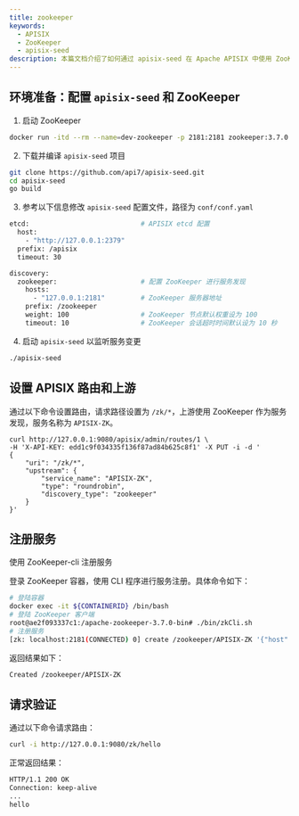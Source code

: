```yaml
---
title: zookeeper
keywords:
  - APISIX
  - ZooKeeper
  - apisix-seed
description: 本篇文档介绍了如何通过 apisix-seed 在 Apache APISIX 中使用 ZooKeeper 做服务发现。
---
```


<!--
#
# Licensed to the Apache Software Foundation (ASF) under one or more
# contributor license agreements.  See the NOTICE file distributed with
# this work for additional information regarding copyright ownership.
# The ASF licenses this file to You under the Apache License, Version 2.0
# (the "License"); you may not use this file except in compliance with
# the License.  You may obtain a copy of the License at
#
#     http://www.apache.org/licenses/LICENSE-2.0
#
# Unless required by applicable law or agreed to in writing, software
# distributed under the License is distributed on an "AS IS" BASIS,
# WITHOUT WARRANTIES OR CONDITIONS OF ANY KIND, either express or implied.
# See the License for the specific language governing permissions and
# limitations under the License.
#
-->

## 环境准备：配置 `apisix-seed` 和 ZooKeeper

1. 启动 ZooKeeper

```bash
docker run -itd --rm --name=dev-zookeeper -p 2181:2181 zookeeper:3.7.0
```

2. 下载并编译 `apisix-seed` 项目

```bash
git clone https://github.com/api7/apisix-seed.git
cd apisix-seed
go build
```

3. 参考以下信息修改 `apisix-seed` 配置文件，路径为 `conf/conf.yaml`

```bash
etcd:                            # APISIX etcd 配置
  host:
    - "http://127.0.0.1:2379"
  prefix: /apisix
  timeout: 30

discovery:
  zookeeper:                     # 配置 ZooKeeper 进行服务发现
    hosts:
      - "127.0.0.1:2181"         # ZooKeeper 服务器地址
    prefix: /zookeeper
    weight: 100                  # ZooKeeper 节点默认权重设为 100
    timeout: 10                  # ZooKeeper 会话超时时间默认设为 10 秒
```

4. 启动 `apisix-seed` 以监听服务变更

```bash
./apisix-seed
```

## 设置 APISIX 路由和上游

通过以下命令设置路由，请求路径设置为 `/zk/*`，上游使用 ZooKeeper 作为服务发现，服务名称为 `APISIX-ZK`。

```shell
curl http://127.0.0.1:9080/apisix/admin/routes/1 \
-H 'X-API-KEY: edd1c9f034335f136f87ad84b625c8f1' -X PUT -i -d '
{
    "uri": "/zk/*",
    "upstream": {
        "service_name": "APISIX-ZK",
        "type": "roundrobin",
        "discovery_type": "zookeeper"
    }
}'
```

## 注册服务

使用 ZooKeeper-cli 注册服务

登录 ZooKeeper 容器，使用 CLI 程序进行服务注册。具体命令如下：

```bash
# 登陆容器
docker exec -it ${CONTAINERID} /bin/bash
# 登陆 ZooKeeper 客户端
root@ae2f093337c1:/apache-zookeeper-3.7.0-bin# ./bin/zkCli.sh
# 注册服务
[zk: localhost:2181(CONNECTED) 0] create /zookeeper/APISIX-ZK '{"host":"127.0.0.1","port":1980,"weight":100}'
```

返回结果如下：

```bash
Created /zookeeper/APISIX-ZK
```

## 请求验证

通过以下命令请求路由：

```bash
curl -i http://127.0.0.1:9080/zk/hello
```

正常返回结果：

```bash
HTTP/1.1 200 OK
Connection: keep-alive
...
hello
```
